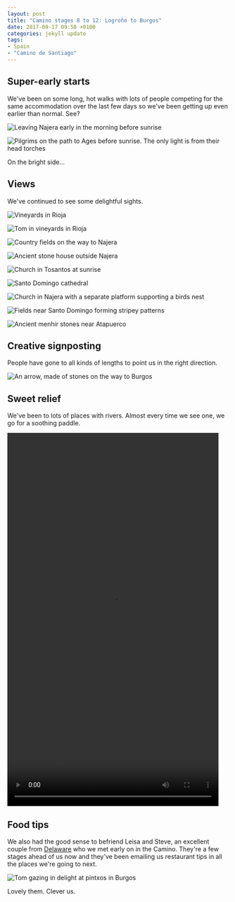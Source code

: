 ```yaml
---
layout: post
title: "Camino stages 8 to 12: Logroño to Burgos"
date: 2017-09-17 09:50 +0100
categories: jekyll update
tags:
- Spain
- "Camino de Santiago"
---
```


## Super-early starts

We've been on some long, hot walks with lots of people competing for the same accommodation over the last few days so we've been getting up even earlier than normal. See?

![Leaving Najera early in the morning before sunrise](https://github.com/tombye/trexit/raw/gh-pages/assets/images/leaving-najera-early-in-the-morning.jpg)

![Pilgrims on the path to Ages before sunrise. The only light is from their head torches](https://github.com/tombye/trexit/raw/gh-pages/assets/images/early-morning-pilgrims-guided-by-torchlight.jpg)

On the bright side...

## Views

We've continued to see some delightful sights.

![Vineyards in Rioja](https://github.com/tombye/trexit/raw/gh-pages/assets/images/rioja-vineyards.jpg)

![Tom in vineyards in Rioja](https://github.com/tombye/trexit/raw/gh-pages/assets/images/tom-inbetween-rioja-vines.jpg)

![Country fields on the way to Najera](https://github.com/tombye/trexit/raw/gh-pages/assets/images/fields-on-the-way-to-najera.jpg)

![Ancient stone house outside Najera](https://github.com/tombye/trexit/raw/gh-pages/assets/images/ancient-stone-house-outside-najera.jpg)

![Church in Tosantos at sunrise](https://github.com/tombye/trexit/raw/gh-pages/assets/images/church-in-tosantos.jpg)

![Santo Domingo cathedral](https://github.com/tombye/trexit/raw/gh-pages/assets/images/santo-domingo-cathedral.jpg)

![Church in Najera with a separate platform supporting a birds nest](https://github.com/tombye/trexit/raw/gh-pages/assets/images/church-in-najera-with-birds-nest.jpg)

![Fields near Santo Domingo forming stripey patterns](https://github.com/tombye/trexit/raw/gh-pages/assets/images/stripey-fields-on-the-path-to-santo-domingo.jpg)

![Ancient menhir stones near Atapuerco](https://github.com/tombye/trexit/raw/gh-pages/assets/images/ancient-stones-near-atapuerca.jpg)

## Creative signposting

People have gone to all kinds of lengths to point us in the right direction. 

![An arrow, made of stones on the way to Burgos](https://github.com/tombye/trexit/raw/gh-pages/assets/images/arrow-made-of-stones-on-the-path-to-burgos.jpg)

## Sweet relief

We've been to lots of places with rivers. Almost every time we see one, we go for a soothing paddle. 

<video src="https://github.com/tombye/trexit/raw/gh-pages/assets/images/river-najerilla-and-rozs-feet.mp4" controls height="848" width="480" preload="metadata"><a href="https://github.com/tombye/trexit/raw/gh-pages/assets/images/river-najerilla-and-rozs-feet.mp4">Download this video of the river Najerilla with Roz's feet.</a></video>

## Food tips

We also had the good sense to befriend Leisa and Steve, an excellent couple from [Delaware](https://youtu.be/TK_FiRm6ZK8) who we met early on in the Camino. They're a few stages ahead of us now and they've been emailing us restaurant tips in all the places we're going to next.

![Tom gazing in delight at pintxos in Burgos](https://github.com/tombye/trexit/raw/gh-pages/assets/images/tom-staring-at-pintxos-in-burgos.jpg)

Lovely them. Clever us.
